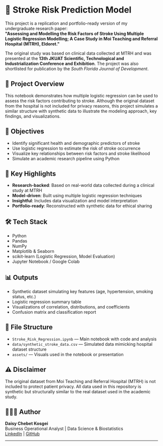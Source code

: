 # 🧠 Stroke Risk Prediction Model

This project is a replication and portfolio-ready version of my undergraduate research paper:  
**"Assessing and Modelling the Risk Factors of Stroke Using Multiple Logistic Regression Modelling; A Case Study in Moi Teaching and Referral Hospital (MTRH), Eldoret."**

The original study was based on clinical data collected at MTRH and was presented at the **13th JKUAT Scientific, Technological and Industrialization Conference and Exhibition**. The project was also shortlisted for publication by the *South Florida Journal of Development*.

## 📌 Project Overview

This notebook demonstrates how multiple logistic regression can be used to assess the risk factors contributing to stroke. Although the original dataset from the hospital is not included for privacy reasons, this project simulates a similar structure with synthetic data to illustrate the modeling approach, key findings, and visualizations.

## 🧪 Objectives

- Identify significant health and demographic predictors of stroke
- Use logistic regression to estimate the risk of stroke occurrence
- Visualize key relationships between risk factors and stroke likelihood
- Simulate an academic research pipeline using Python

## 🔑 Key Highlights

- **Research-backed**: Based on real-world data collected during a clinical study at MTRH
- **Model-driven**: Built using multiple logistic regression techniques
- **Insightful**: Includes data visualization and model interpretation
- **Portfolio-ready**: Reconstructed with synthetic data for ethical sharing

## 🛠️ Tech Stack

- Python  
- Pandas  
- NumPy  
- Matplotlib & Seaborn  
- scikit-learn (Logistic Regression, Model Evaluation)  
- Jupyter Notebook / Google Colab

## 📊 Outputs

- Synthetic dataset simulating key features (age, hypertension, smoking status, etc.)
- Logistic regression summary table
- Visualizations of correlation, distributions, and coefficients
- Confusion matrix and classification report

## 📁 File Structure

- `Stroke_Risk_Regression.ipynb` — Main notebook with code and analysis  
- `data/synthetic_stroke_data.csv` — Simulated data mimicking hospital dataset structure  
- `assets/` — Visuals used in the notebook or presentation

## ⚠️ Disclaimer

The original dataset from Moi Teaching and Referral Hospital (MTRH) is not included to protect patient privacy. All data used in this repository is synthetic but structurally similar to the real dataset used in the academic study.

## 👩🏽‍💻 Author

**Daisy Chebet Kosgei**  
Business Operational Analyst | Data Science & Biostatistics  
[LinkedIn](https://www.linkedin.com/in/daisychebet/) | [GitHub](https://github.com/dkchebet7)

---

